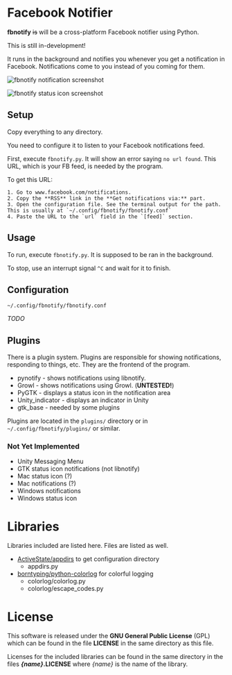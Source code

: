 Facebook Notifier
=================

**fbnotify** ~~is~~ will be a cross-platform Facebook notifier using Python. 

This is still in-development!

It runs in the background and notifies you whenever you get a notification in Facebook. Notifications come to you instead of you coming for them.

![fbnotify notification screenshot](http://i.imgur.com/OFotbMk.png "Desktop notification")

![fbnotify status icon screenshot](http://i.imgur.com/05dtT1K.png "Status icon shows up in the panel")

Setup
-----

Copy everything to any directory.

You need to configure it to listen to your Facebook notifications feed.

First, execute `fbnotify.py`. It will show an error saying `no url found`. This URL, which is your FB feed, is needed by the program.

To get this URL:

	1. Go to www.facebook.com/notifications.
	2. Copy the **RSS** link in the **Get notifications via:** part.
	3. Open the configuration file. See the terminal output for the path. This is usually at `~/.config/fbnotify/fbnotify.conf`
	4. Paste the URL to the `url` field in the `[feed]` section.

Usage
-----

To run, execute `fbnotify.py`. It is supposed to be ran in the background.

To stop, use an interrupt signal `^C` and wait for it to finish.

Configuration
-------------

`~/.config/fbnotify/fbnotify.conf`

*TODO*

Plugins
-------

There is a plugin system. Plugins are responsible for showing notifications, responding to things, etc. They are the frontend of the program.

* pynotify - shows notifications using libnotify.
* Growl - shows notifications using Growl. (**UNTESTED!**)
* PyGTK - displays a status icon in the notification area
* Unity_indicator - displays an indicator in Unity
* gtk_base - needed by some plugins

Plugins are located in the `plugins/` directory or in `~/.config/fbnotify/plugins/` or similar.

### Not Yet Implemented ###

* Unity Messaging Menu
* GTK status icon notifications (not libnotify)
* Mac status icon (?)
* Mac notifications (?)
* Windows notifications
* Windows status icon

Libraries
=========

Libraries included are listed here. Files are listed as well.

* [ActiveState/appdirs](https://github.com/ActiveState/appdirs) to get configuration directory
	* appdirs.py
* [borntyping/python-colorlog](https://github.com/borntyping/python-colorlog) for colorful logging
	* colorlog/colorlog.py
	* colorlog/escape_codes.py

License
=======

This software is released under the **GNU General Public License** (GPL) which
can be found in the file **LICENSE** in the same directory as this file.

Licenses for the included libraries can be found in the same directory in the files **_{name}_.LICENSE** where _{name}_ is the name of the library.